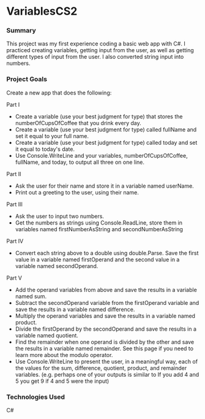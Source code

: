 # VariablesCS2

### Summary

This project was my first experience coding a basic web app with C#. I practiced creating variables, getting input from the user, as well as getting different types of input from the user. I also converted string input into numbers.

### Project Goals

Create a new app that does the following:

Part I

- Create a variable (use your best judgment for type) that stores the numberOfCupsOfCoffee that you drink every day.
- Create a variable (use your best judgment for type) called fullName and set it equal to your full name.
- Create a variable (use your best judgment for type) called today and set it equal to today's date.
- Use Console.WriteLine and your variables, numberOfCupsOfCoffee, fullName, and today, to output all three on one line.

Part II

- Ask the user for their name and store it in a variable named userName.
- Print out a greeting to the user, using their name.

Part III

- Ask the user to input two numbers.
- Get the numbers as strings using Console.ReadLine, store them in variables named firstNumberAsString and secondNumberAsString

Part IV

- Convert each string above to a double using double.Parse. Save the first value in a variable named firstOperand and the second value in a variable named secondOperand.

Part V

- Add the operand variables from above and save the results in a variable named sum.
- Subtract the secondOperand variable from the firstOperand variable and save the results in a variable named difference.
- Multiply the operand variables and save the results in a variable named product.
- Divide the firstOperand by the secondOperand and save the results in a variable named quotient.
- Find the remainder when one operand is divided by the other and save the results in a variable named remainder. See this page if you need to learn more about the modulo operator.
- Use Console.WriteLine to present the user, in a meaningful way, each of the values for the sum, difference, quotient, product, and remainder variables. (e.g. perhaps one of your outputs is similar to If you add 4 and 5 you get 9 if 4 and 5 were the input)

### Technologies Used

C#
